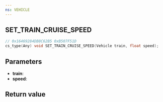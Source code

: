 ```yaml
---
ns: VEHICLE
---
```

## SET_TRAIN_CRUISE_SPEED

```c
// 0x16469284DB8C62B5 0xB507F51D
cs_type(Any) void SET_TRAIN_CRUISE_SPEED(Vehicle train, float speed);
```

## Parameters
* **train**: 
* **speed**: 

## Return value
